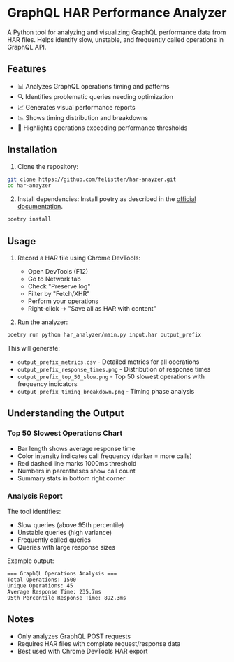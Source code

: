 # GraphQL HAR Performance Analyzer

A Python tool for analyzing and visualizing GraphQL performance data from HAR files. Helps identify slow, unstable, and frequently called operations in GraphQL API.

## Features

- 📊 Analyzes GraphQL operations timing and patterns
- 🔍 Identifies problematic queries needing optimization
- 📈 Generates visual performance reports
- 📉 Shows timing distribution and breakdowns
- 🎯 Highlights operations exceeding performance thresholds

## Installation

1. Clone the repository:
```bash
git clone https://github.com/felistter/har-anayzer.git
cd har-anayzer
```

2. Install dependencies:
Install poetry as described in the [official documentation](https://python-poetry.org/docs/#installation).
```bash
poetry install
```

## Usage

1. Record a HAR file using Chrome DevTools:
   - Open DevTools (F12)
   - Go to Network tab
   - Check "Preserve log"
   - Filter by "Fetch/XHR"
   - Perform your operations
   - Right-click → "Save all as HAR with content"

2. Run the analyzer:
```bash
poetry run python har_analyzer/main.py input.har output_prefix
```

This will generate:
- `output_prefix_metrics.csv` - Detailed metrics for all operations
- `output_prefix_response_times.png` - Distribution of response times
- `output_prefix_top_50_slow.png` - Top 50 slowest operations with frequency indicators
- `output_prefix_timing_breakdown.png` - Timing phase analysis

## Understanding the Output

### Top 50 Slowest Operations Chart
- Bar length shows average response time
- Color intensity indicates call frequency (darker = more calls)
- Red dashed line marks 1000ms threshold
- Numbers in parentheses show call count
- Summary stats in bottom right corner

### Analysis Report
The tool identifies:
- Slow queries (above 95th percentile)
- Unstable queries (high variance)
- Frequently called queries
- Queries with large response sizes

Example output:
```
=== GraphQL Operations Analysis ===
Total Operations: 1500
Unique Operations: 45
Average Response Time: 235.7ms
95th Percentile Response Time: 892.3ms
```

## Notes

- Only analyzes GraphQL POST requests
- Requires HAR files with complete request/response data
- Best used with Chrome DevTools HAR export
